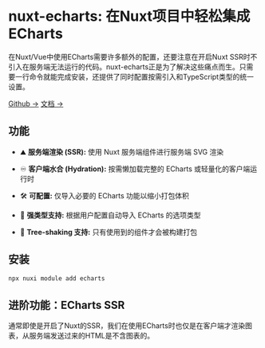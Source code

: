 # nuxt-echarts: 在Nuxt项目中轻松集成ECharts

在Nuxt/Vue中使用ECharts需要许多额外的配置，还要注意在开启Nuxt SSR时不引入在服务端无法运行的代码。nuxt-echarts正是为了解决这些痛点而生。只需要一行命令就能完成安装，还提供了同时配置按需引入和TypeScript类型的统一设置。

[Github →](https://github.com/kingyue737/nuxt-echarts)
[文档 ->](https://echarts.nuxt.dev)

## 功能

- ⛰ **服务端渲染 (SSR):** 使用 Nuxt 服务端组件进行服务端 SVG 渲染

- ♾️ **客户端水合 (Hydration):** 按需懒加载完整的 ECharts 或轻量化的客户端运行时
- 🛠️ **可配置:** 仅导入必要的 ECharts 功能以缩小打包体积
- 🦾 **强类型支持:** 根据用户配置自动导入 ECharts 的选项类型
- 🌲 **Tree-shaking 支持:** 只有使用到的组件才会被构建打包

## 安装

```bash
npx nuxi module add echarts
```

## 进阶功能：ECharts SSR

通常即使是开启了Nuxt的SSR，我们在使用ECharts时也仅是在客户端才渲染图表，从服务端发送过来的HTML是不含图表的。
